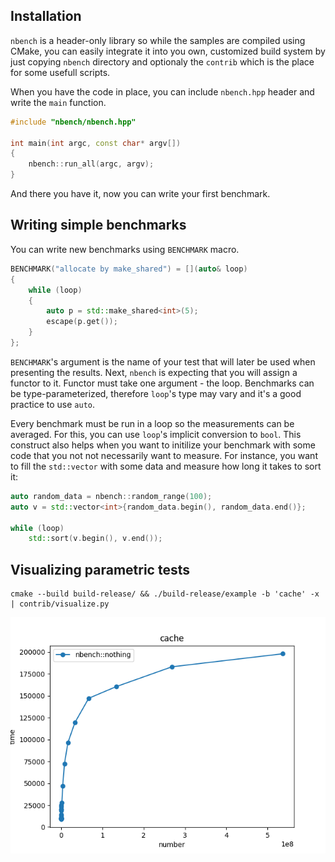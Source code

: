 Installation
------------
`nbench` is a header-only library so while the samples are compiled using CMake, you can easily integrate it into you own, customized build system by just copying `nbench` directory and optionaly the `contrib` which is the place for some usefull scripts.

When you have the code in place, you can include `nbench.hpp` header and write the `main` function.

```cpp
#include "nbench/nbench.hpp"

int main(int argc, const char* argv[])
{
    nbench::run_all(argc, argv);
}
```

And there you have it, now you can write your first benchmark.


Writing simple benchmarks
-------------------------
You can write new benchmarks using `BENCHMARK` macro.

```cpp
BENCHMARK("allocate by make_shared") = [](auto& loop)
{
    while (loop)
    {
        auto p = std::make_shared<int>(5);
        escape(p.get());
    }
};
```

`BENCHMARK`'s argument is the name of your test that will later be used when presenting the results. Next, `nbench` is expecting that you will assign a functor to it. Functor must take one argument - the loop. Benchmarks can be type-parameterized, therefore `loop`'s type may vary and it's a good practice to use `auto`.

Every benchmark must be run in a loop so the measurements can be averaged. For this, you can use `loop`'s implicit conversion to `bool`. This construct also helps when you want to initilize your benchmark with some code that you not not necessarily want to measure. For instance, you want to fill the `std::vector` with some data and measure how long it takes to sort it:

```cpp
auto random_data = nbench::random_range(100);
auto v = std::vector<int>{random_data.begin(), random_data.end()};

while (loop)
    std::sort(v.begin(), v.end());
```


Visualizing parametric tests
----------------------------

```
cmake --build build-release/ && ./build-release/example -b 'cache' -x | contrib/visualize.py
```

![alt visualizing cache benchmark](screenshots/cache.png)
